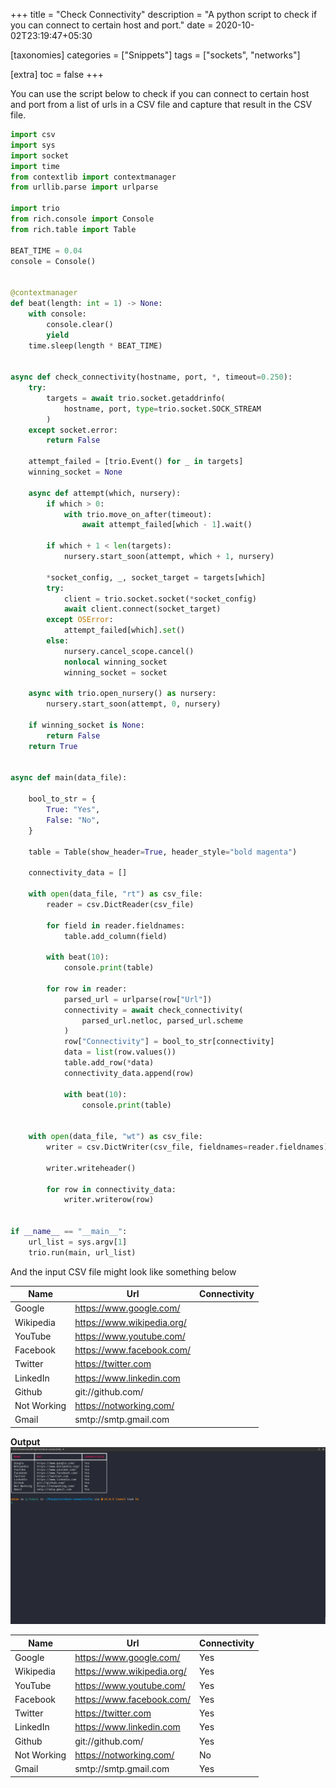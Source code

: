 +++
title = "Check Connectivity"
description = "A python script to check if you can connect to certain host and port."
date = 2020-10-02T23:19:47+05:30

[taxonomies]
categories = ["Snippets"]
tags = ["sockets", "networks"]

[extra]
toc = false
+++

You can use the script below to check if you can connect to certain host and port from a list of urls in a CSV file and capture that result in the CSV file.

<!-- more -->

```python
import csv
import sys
import socket
import time
from contextlib import contextmanager
from urllib.parse import urlparse

import trio
from rich.console import Console
from rich.table import Table

BEAT_TIME = 0.04
console = Console()


@contextmanager
def beat(length: int = 1) -> None:
    with console:
        console.clear()
        yield
    time.sleep(length * BEAT_TIME)


async def check_connectivity(hostname, port, *, timeout=0.250):
    try:
        targets = await trio.socket.getaddrinfo(
            hostname, port, type=trio.socket.SOCK_STREAM
        )
    except socket.error:
        return False

    attempt_failed = [trio.Event() for _ in targets]
    winning_socket = None

    async def attempt(which, nursery):
        if which > 0:
            with trio.move_on_after(timeout):
                await attempt_failed[which - 1].wait()

        if which + 1 < len(targets):
            nursery.start_soon(attempt, which + 1, nursery)

        *socket_config, _, socket_target = targets[which]
        try:
            client = trio.socket.socket(*socket_config)
            await client.connect(socket_target)
        except OSError:
            attempt_failed[which].set()
        else:
            nursery.cancel_scope.cancel()
            nonlocal winning_socket
            winning_socket = socket

    async with trio.open_nursery() as nursery:
        nursery.start_soon(attempt, 0, nursery)

    if winning_socket is None:
        return False
    return True


async def main(data_file):

    bool_to_str = {
        True: "Yes",
        False: "No",
    }

    table = Table(show_header=True, header_style="bold magenta")

    connectivity_data = []

    with open(data_file, "rt") as csv_file:
        reader = csv.DictReader(csv_file)

        for field in reader.fieldnames:
            table.add_column(field)

        with beat(10):
            console.print(table)

        for row in reader:
            parsed_url = urlparse(row["Url"])
            connectivity = await check_connectivity(
                parsed_url.netloc, parsed_url.scheme
            )
            row["Connectivity"] = bool_to_str[connectivity]
            data = list(row.values())
            table.add_row(*data)
            connectivity_data.append(row)

            with beat(10):
                console.print(table)


    with open(data_file, "wt") as csv_file:
        writer = csv.DictWriter(csv_file, fieldnames=reader.fieldnames)

        writer.writeheader()

        for row in connectivity_data:
            writer.writerow(row)


if __name__ == "__main__":
    url_list = sys.argv[1]
    trio.run(main, url_list)

```

And the input CSV file might look like something below

| Name        | Url                        | Connectivity | 
|-------------|----------------------------|--------------| 
| Google      | https://www.google.com/    |              | 
| Wikipedia   | https://www.wikipedia.org/ |              | 
| YouTube     | https://www.youtube.com/   |              | 
| Facebook    | https://www.facebook.com/  |              | 
| Twitter     | https://twitter.com        |              | 
| LinkedIn    | https://www.linkedin.com   |              | 
| Github      | git://github.com/          |              | 
| Not Working | https://notworking.com/    |              | 
| Gmail       | smtp://smtp.gmail.com      |              | 


**Output**
![check-connectivity](./check-connectivity.png)

| Name        | Url                        | Connectivity | 
|-------------|----------------------------|--------------| 
| Google      | https://www.google.com/    | Yes          | 
| Wikipedia   | https://www.wikipedia.org/ | Yes          | 
| YouTube     | https://www.youtube.com/   | Yes          | 
| Facebook    | https://www.facebook.com/  | Yes          | 
| Twitter     | https://twitter.com        | Yes          | 
| LinkedIn    | https://www.linkedin.com   | Yes          | 
| Github      | git://github.com/          | Yes          | 
| Not Working | https://notworking.com/    | No           | 
| Gmail       | smtp://smtp.gmail.com      | Yes          | 
